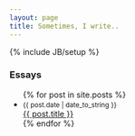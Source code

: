 ```yaml
---
layout: page
title: Sometimes, I write..
---
```

{% include JB/setup %}
    
### Essays

<ul class="posts">
  {% for post in site.posts %}
    <li>
        <small>{{ post.date | date_to_string }}</small>
        <small><a style="color:grey" href="{{ BASE_PATH }}{{ post.url }}#disqus_thread"></a></small>
        <br>
        <a href="{{ BASE_PATH }}{{ post.url }}">{{ post.title }}</a>
    </li>
  {% endfor %}
</ul>

<script type="text/javascript">
    /* * * CONFIGURATION VARIABLES * * */
    var disqus_shortname = 'nagekar';
    
    /* * * DON'T EDIT BELOW THIS LINE * * */
    (function () {
        var s = document.createElement('script'); s.async = true;
        s.type = 'text/javascript';
        s.src = '//' + disqus_shortname + '.disqus.com/count.js';
        (document.getElementsByTagName('HEAD')[0] || document.getElementsByTagName('BODY')[0]).appendChild(s);
    }());
</script>
